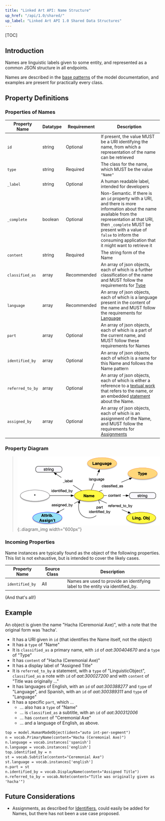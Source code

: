 ```yaml
---
title: "Linked Art API: Name Structure"
up_href: "/api/1.0/shared/"
up_label: "Linked Art API 1.0 Shared Data Structures"
---
```



[TOC]

## Introduction

Names are linguistic labels given to some entity, and represented as a common JSON structure in all endpoints. 

Names are described in the [base patterns](/model/base/#types-and-classifications) of the model documentation, and examples are present for practically every class.

## Property Definitions

### Properties of Names

| Property Name     | Datatype      | Requirement | Description | 
|-------------------|---------------|-------------|-------------|
| `id`              | string        | Optional    | If present, the value MUST be a URI identifying the name, from which a representation of the name can be retrieved | 
| `type`            | string        | Required    | The class for the name, which MUST be the value `"Name"` | 
| `_label`          | string        | Optional    | A human readable label, intended for developers | <!-- LAF.4 -->
| `_complete`       | boolean       | Optional    | Non-Semantic. If there is an `id` property with a URI, and there is more information about the name available from the representation at that URI, then `_complete` MUST be present with a value of `false` to inform the consuming application that it might want to retrieve it |
| `content`         | string        | Required    | The string form of the Name | <!-- LAF.6 -->
| `classified_as`   | array         | Recommended | An array of json objects, each of which is a further classification of the name and MUST follow the requirements for [Type](../type/) | <!-- LAF.5 -->
| `language`        | array         | Recommended | An array of json objects, each of which is a language present in the content of the name and MUST follow the requirements for [Language](../type/)| <!-- LAF.7 -->
| `part`            | array         | Optional    | An array of json objects, each of which is a part of the current name, and MUST follow these requirements for Names| <!-- -->
| `identified_by`   | array         | Optional    | An array of json objects, each of which is a name for this Name and follows the Name pattern |
| `referred_to_by`  | array         | Optional    | An array of json objects, each of which is either a reference to a [textual work](../../endpoint/textual_work/) that refers to the name, or an embedded [statement](../statement/) about the Name. | <!-- -->
| `assigned_by`     | array         | Optional    | An array of json objects, each of which is an assignment of the Name, and MUST follow the requirements for [Assignments](../assignment/) |

### Property Diagram

> ![diagram](name_properties.png){:.diagram_img width="600px"}


### Incoming Properties

Name instances are typically found as the object of the following properties.  This list is not exhaustive, but is intended to cover the likely cases.

| Property Name   | Source Class      | Description |
|-----------------|-------------------|-------------|
| `identified_by` | All               | Names are used to provide an identifying label to the entity via identified_by. |

(And that's all!)

## Example

An object is given the name "Hacha (Ceremonial Axe)", with a note that the original form was 'hacha'.

* It has a URI given in `id` (that identifies the Name itself, not the object)
* It has a `type` of "Name"
* It is `classified_as` a primary name, with `id` of _aat:300404670_ and a `type` of "Type"
* It has `content` of "Hacha (Ceremonial Axe)"
* It has a display label of "Assigned Title"
* It is `referred_to_by` a statement, with a `type` of "LinguisticObject", `classified_as` a note with `id` of _aat:300027200_ and with `content` of "Title was originally ..."
* It has languages of English, with an `id` of _aat:300388277_ and `type` of "Language", and Spanish, with an `id` of _aat:300389311_ and `type` of "Language"
* It has a specific `part`, which ...
    * ... also has a `type` of "Name"
    * ... is `classified_as` a subtitle, with an `id` of _aat:300312006_
    * ... has `content` of "Ceremonial Axe"
    * ... and a language of English, as above. 

```crom
top = model.HumanMadeObject(ident="auto int-per-segment")
n = vocab.PrimaryName(content="Hacha (Ceremonial Axe)")
n.language = vocab.instances['spanish']
n.language = vocab.instances['english']
top.identified_by = n
st = vocab.Subtitle(content="Ceremonial Axe")
st.language = vocab.instances['english']
n.part = st
n.identified_by = vocab.DisplayName(content="Assigned Title")
n.referred_to_by = vocab.Note(content="Title was originally given as 'hacha'")
```


## Future Considerations

* Assignments, as described for [Identifiers](../identifier/), could easily be added for Names, but there has not been a use case proposed.

